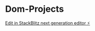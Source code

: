 # Dom-Projects

[Edit in StackBlitz next generation editor ⚡️](https://stackblitz.com/~/github.com/jeet4747/Dom-Projects)